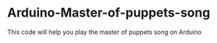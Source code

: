 # Arduino-Master-of-puppets-song
This code will help you play the master of puppets song on Arduino
